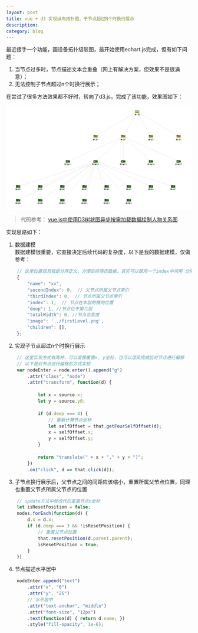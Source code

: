 ```yaml
---
layout: post
title: vue + d3 实现纵向拓扑图，子节点超过N个时换行展示
description: 
category: blog
---
```


最近接手一个功能，画设备拓扑级联图，最开始使用echart.js完成，但有如下问题：    
1. 当节点过多时，节点描述文本会重叠（网上有解决方案，但效果不是很满意）；    
2. 无法控制子节点超过n个时换行展示；       

在尝试了很多方法效果都不好时，转向了d3.js，完成了该功能，效果图如下：    

![image](../assets/images/topo.png)

> 代码参考： [vue.js中使用D3树状图异步按需加载数据绘制人物关系图](https://www.jianshu.com/p/n2e730n92d42)

实现思路如下：    

1. 数据建模    
数据建模很重要，它直接决定后续代码的复杂度，以下是我的数据建模，仅做参考：
``` javascript
    // 这里位置信息我是分开定义，方便后续筛选数据，其实可以使用一个index中间用 分隔符间隔 来定义的
    {
        "name": "xx",               
        "secondIndex": 0,  // 父节点所属父节点索引
        "thirdIndex": 0,  // 节点所属父节点索引
        "index": 1,  // 节点在本层的横向位置
        "deep": 1, //节点位于第几层
        "totalWidth": 0, //节点总宽度
        "image": '../firstLevel.png', 
        "children": [],
    };
```
2. 实现子节点超过n个时换行展示    
``` javascript
    // 这里实现方式有两种，可以直接重置x, y坐标，也可以渲染完成后对节点进行偏移
    // 以下是对节点进行偏移的方式实现
    var nodeEnter = node.enter().append("g")
        .attr("class", "node")
        .attr("transform", function(d) {
            
            let x = source.x;
            let y = source.y0;

            if (d.deep === 4) {
                // 重新计算节点坐标
                let selfOffset = that.getFourSelfOffset(d);
                x = selfOffset.x;
                y = selfOffset.y;
            } 

            return "translate(" + x + "," + y + ")"; 
        })
        .on("click", d => that.click(d));
```
    
3. 子节点换行展示后，父节点之间的间距应该缩小，重置所属父节点位置，同理也重置父节点所属父节点的位置    
``` javascript
    // update方法中修改代码重置节点x坐标
    let isResetPosition = false;
    nodes.forEach(function(d) {
        d.x = d.x;
        if (d.deep === 3 && !isResetPosition) {     
            // 重置父节点位置
            that.resetPosition(d.parent.parent);
            isResetPosition = true;
        }
    })
```    

4. 节点描述水平居中    
``` javascript
    nodeEnter.append("text")
        .attr("x", "0")
        .attr("y", "25")
        // 水平居中
        .attr("text-anchor", "middle")
        .attr("font-size", "12px")
        .text(function(d) { return d.name; })
        .style("fill-opacity", 1e-6);
```



